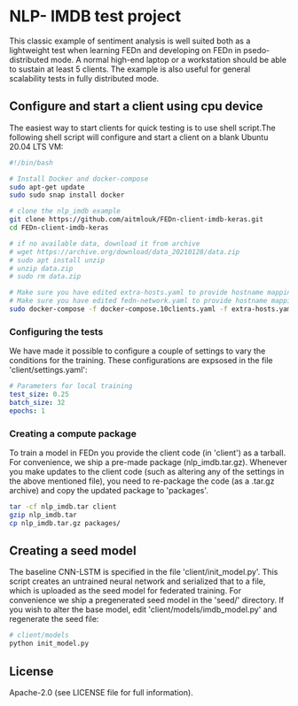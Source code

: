 # NLP- IMDB test project
This classic example of sentiment analysis is well suited both as a lightweight test when learning FEDn and developing on FEDn in psedo-distributed mode. A normal high-end laptop or a workstation should be able to sustain at least 5 clients. The example is also useful for general scalability tests in fully distributed mode. 


## Configure and start a client using cpu device
The easiest way to start clients for quick testing is to use shell script.The following 
shell script will configure and start a client on a blank Ubuntu 20.04 LTS VM:    


```bash
#!/bin/bash

# Install Docker and docker-compose
sudo apt-get update
sudo sudo snap install docker

# clone the nlp_imdb example
git clone https://github.com/aitmlouk/FEDn-client-imdb-keras.git
cd FEDn-client-imdb-keras

# if no available data, download it from archive
# wget https://archive.org/download/data_20210128/data.zip
# sudo apt install unzip
# unzip data.zip
# sudo rm data.zip

# Make sure you have edited extra-hosts.yaml to provide hostname mappings for combiners
# Make sure you have edited fedn-network.yaml to provide hostname mappings for reducer
sudo docker-compose -f docker-compose.10clients.yaml -f extra-hosts.yaml up --build
```

### Configuring the tests
We have made it possible to configure a couple of settings to vary the conditions for the training. These configurations are expsosed in the file 'client/settings.yaml': 

```yaml 
# Parameters for local training
test_size: 0.25
batch_size: 32
epochs: 1
```

### Creating a compute package
To train a model in FEDn you provide the client code (in 'client') as a tarball. For convenience, we ship a pre-made package (nlp_imdb.tar.gz). Whenever you make updates to the client code (such as altering any of the settings in the above mentioned file), you need to re-package the code (as a .tar.gz archive) and copy the updated package to 'packages'.

```bash
tar -cf nlp_imdb.tar client
gzip nlp_imdb.tar
cp nlp_imdb.tar.gz packages/
```

## Creating a seed model
The baseline CNN-LSTM is specified in the file 'client/init_model.py'. This script creates an untrained neural network and serialized that to a file, which is uploaded as the seed model for federated training. For convenience we ship a pregenerated seed model in the 'seed/' directory. If you wish to alter the base model, edit 'client/models/imdb_model.py' and regenerate the seed file:
```bash
# client/models
python init_model.py 
```

## License
Apache-2.0 (see LICENSE file for full information).